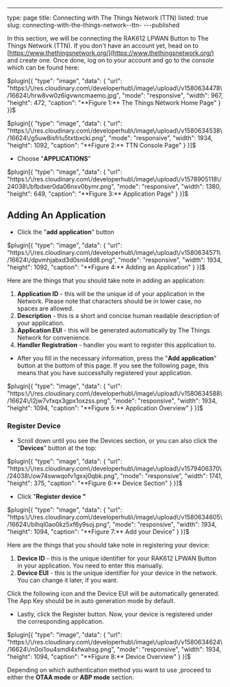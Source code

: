 ---
type: page
title: Connecting with The Things Network (TTN)
listed: true
slug: connecting-with-the-things-network--ttn-
---published

In this section, we will be connecting the RAK612 LPWAN Button to The Things Network (TTN). If you don't have an account yet, head on to [https://www.thethingsnetwork.org/](https://www.thethingsnetwork.org/) and create one. Once done, log on to your account and go to the console which can be found here:

$plugin[{
    "type": "image",
    "data": {
        "url": "https:\/\/res.cloudinary.com\/developerhub\/image\/upload\/v1580634478\/16624\/hrw8vw0z6igvwncmaemo.jpg",
        "mode": "responsive",
        "width": 967,
        "height": 472,
        "caption": "**Figure 1:** The Things Network Home Page"
    }
}]$

$plugin[{
    "type": "image",
    "data": {
        "url": "https:\/\/res.cloudinary.com\/developerhub\/image\/upload\/v1580634538\/16624\/g5uw8isfrlu5txtbxcki.png",
        "mode": "responsive",
        "width": 1934,
        "height": 1092,
        "caption": "**Figure 2:** TTN Console Page"
    }
}]$

- Choose "**APPLICATIONS**"

$plugin[{
    "type": "image",
    "data": {
        "url": "https:\/\/res.cloudinary.com\/developerhub\/image\/upload\/v1578905118\/24038\/bfbdxer0da06nxv0bymr.png",
        "mode": "responsive",
        "width": 1380,
        "height": 649,
        "caption": "**Figure 3:** Application Page"
    }
}]$

## Adding An Application

- Click the "**add application**" button

$plugin[{
    "type": "image",
    "data": {
        "url": "https:\/\/res.cloudinary.com\/developerhub\/image\/upload\/v1580634571\/16624\/dpvmhjabxd3d0sni4dd8.png",
        "mode": "responsive",
        "width": 1934,
        "height": 1092,
        "caption": "**Figure 4:** Adding an Application"
    }
}]$

Here are the things that you should take note in adding an application:

1. **Application ID** - this will be the unique id of your application in the Network. Please note that characters should be in lower case, no spaces are allowed.
2. **Description** - this is a short and concise human readable description of your application.
3. **Application EUI** - this will be generated automatically by The Things Network for convenience.
4. **Handler Registration** - handler you want to register this application to.

- After you fill in the necessary information, press the "**Add application**" button at the bottom of this page. If you see the following page, this means that you have successfully registered your application.

$plugin[{
    "type": "image",
    "data": {
        "url": "https:\/\/res.cloudinary.com\/developerhub\/image\/upload\/v1580634588\/16624\/l2jw7vfxqx3gpx1oxzss.png",
        "mode": "responsive",
        "width": 1934,
        "height": 1094,
        "caption": "**Figure 5:** Application Overview"
    }
}]$

### Register Device

- Scroll down until you see the Devices section, or you can also click the "**Devices**" button at the top:

$plugin[{
    "type": "image",
    "data": {
        "url": "https:\/\/res.cloudinary.com\/developerhub\/image\/upload\/v1579406370\/24038\/ow74swwqofv1gxxj0qbk.png",
        "mode": "responsive",
        "width": 1741,
        "height": 375,
        "caption": "**Figure 6:** Device Section"
    }
}]$

- Click "**Register device "**

$plugin[{
    "type": "image",
    "data": {
        "url": "https:\/\/res.cloudinary.com\/developerhub\/image\/upload\/v1580634605\/16624\/blhql0ao0kz5xf6y9soj.png",
        "mode": "responsive",
        "width": 1934,
        "height": 1094,
        "caption": "**Figure 7:** Add your Device"
    }
}]$

Here are the things that you should take note in registering your device:

1. **Device ID** - this is the unique identifier for your RAK612 LPWAN Button in your application. You need to enter this manually.
2. **Device EUI** - this is the unique identifier for your device in the network. You can change it later, if you want.

Click the following icon and the Device EUI will be automatically generated. The App Key should be in auto generation mode by default.

- Lastly, click the Register button. Now, your device is registered under the corresponding application.

$plugin[{
    "type": "image",
    "data": {
        "url": "https:\/\/res.cloudinary.com\/developerhub\/image\/upload\/v1580634624\/16624\/n0oi1ou4smdl4xfwahsg.png",
        "mode": "responsive",
        "width": 1934,
        "height": 1094,
        "caption": "**Figure 8:** Device Overview"
    }
}]$

Depending on which authentication method you want to use ,proceed to either the **OTAA mode** or **ABP mode** section.

